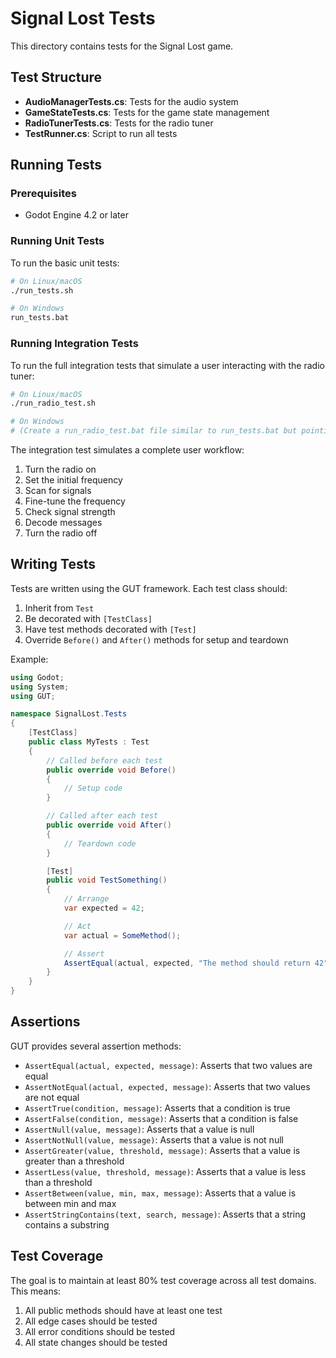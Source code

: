# Signal Lost Tests

This directory contains tests for the Signal Lost game.

## Test Structure

- **AudioManagerTests.cs**: Tests for the audio system
- **GameStateTests.cs**: Tests for the game state management
- **RadioTunerTests.cs**: Tests for the radio tuner
- **TestRunner.cs**: Script to run all tests

## Running Tests

### Prerequisites

- Godot Engine 4.2 or later

### Running Unit Tests

To run the basic unit tests:

```bash
# On Linux/macOS
./run_tests.sh

# On Windows
run_tests.bat
```

### Running Integration Tests

To run the full integration tests that simulate a user interacting with the radio tuner:

```bash
# On Linux/macOS
./run_radio_test.sh

# On Windows
# (Create a run_radio_test.bat file similar to run_tests.bat but pointing to FullIntegrationTestScene.tscn)
```

The integration test simulates a complete user workflow:

1. Turn the radio on
2. Set the initial frequency
3. Scan for signals
4. Fine-tune the frequency
5. Check signal strength
6. Decode messages
7. Turn the radio off

## Writing Tests

Tests are written using the GUT framework. Each test class should:

1. Inherit from `Test`
2. Be decorated with `[TestClass]`
3. Have test methods decorated with `[Test]`
4. Override `Before()` and `After()` methods for setup and teardown

Example:

```csharp
using Godot;
using System;
using GUT;

namespace SignalLost.Tests
{
	[TestClass]
	public class MyTests : Test
	{
		// Called before each test
		public override void Before()
		{
			// Setup code
		}

		// Called after each test
		public override void After()
		{
			// Teardown code
		}

		[Test]
		public void TestSomething()
		{
			// Arrange
			var expected = 42;

			// Act
			var actual = SomeMethod();

			// Assert
			AssertEqual(actual, expected, "The method should return 42");
		}
	}
}
```

## Assertions

GUT provides several assertion methods:

- `AssertEqual(actual, expected, message)`: Asserts that two values are equal
- `AssertNotEqual(actual, expected, message)`: Asserts that two values are not equal
- `AssertTrue(condition, message)`: Asserts that a condition is true
- `AssertFalse(condition, message)`: Asserts that a condition is false
- `AssertNull(value, message)`: Asserts that a value is null
- `AssertNotNull(value, message)`: Asserts that a value is not null
- `AssertGreater(value, threshold, message)`: Asserts that a value is greater than a threshold
- `AssertLess(value, threshold, message)`: Asserts that a value is less than a threshold
- `AssertBetween(value, min, max, message)`: Asserts that a value is between min and max
- `AssertStringContains(text, search, message)`: Asserts that a string contains a substring

## Test Coverage

The goal is to maintain at least 80% test coverage across all test domains. This means:

1. All public methods should have at least one test
2. All edge cases should be tested
3. All error conditions should be tested
4. All state changes should be tested
